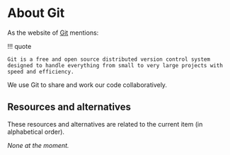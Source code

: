 # About Git

As the website of [Git](https://git-scm.com/) mentions:

!!! quote

	Git is a free and open source distributed version control system designed to handle everything from small to very large projects with speed and efficiency.

We use Git to share and work our code collaboratively.

## Resources and alternatives

These resources and alternatives are related to the current item (in alphabetical order).

_None at the moment._

